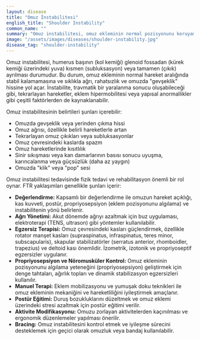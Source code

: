```yaml
---
layout: disease
title: "Omuz İnstabilitesi"
english_title: "Shoulder Instability"
common_name: ""
summary: "Omuz instabilitesi, omuz ekleminin normal pozisyonunu koruyamaması durumudur ve tekrarlayan çıkıklara veya subluksasyonlara (kısmi çıkık) neden olabilir."
image: "/assets/images/diseases/shoulder-instability.jpg"
disease_tag: "shoulder-instability"
---
```





Omuz instabilitesi, humerus başının (kol kemiği) glenoid fossadan (kürek kemiği üzerindeki yuva) kısmen (subluksasyon) veya tamamen (çıkık) ayrılması durumudur. Bu durum, omuz ekleminin normal hareket aralığında stabil kalamamasına ve sıklıkla ağrı, rahatsızlık ve omuzda "gevşeklik" hissine yol açar. İnstabilite, travmatik bir yaralanma sonucu oluşabileceği gibi, tekrarlayan hareketler, eklem hipermobilitesi veya yapısal anormallikler gibi çeşitli faktörlerden de kaynaklanabilir.


Omuz instabilitesinin belirtileri şunları içerebilir:

*   Omuzda gevşeklik veya yerinden çıkma hissi
*   Omuz ağrısı, özellikle belirli hareketlerle artan
*   Tekrarlayan omuz çıkıkları veya subluksasyonlar
*   Omuz çevresindeki kaslarda spazm
*   Omuz hareketlerinde kısıtlılık
*   Sinir sıkışması veya kan damarlarının basısı sonucu uyuşma, karıncalanma veya güçsüzlük (daha az yaygın)
*   Omuzda "klik" veya "pop" sesi


Omuz instabilitesi tedavisinde fizik tedavi ve rehabilitasyon önemli bir rol oynar. FTR yaklaşımları genellikle şunları içerir:

*   **Değerlendirme:** Kapsamlı bir değerlendirme ile omuzun hareket açıklığı, kas kuvveti, postür, propriyosepsiyon (eklem pozisyonunu algılama) ve instabilitenin yönü belirlenir.
*   **Ağrı Yönetimi:** Akut dönemde ağrıyı azaltmak için buz uygulaması, elektroterapi (TENS, ultrason) gibi yöntemler kullanılabilir.
*   **Egzersiz Terapisi:** Omuz çevresindeki kasları güçlendirmek, özellikle rotator manşet kasları (supraspinatus, infraspinatus, teres minor, subscapularis), skapular stabilizatörler (serratus anterior, rhomboidler, trapezius) ve deltoid kası önemlidir. İzometrik, izotonik ve propriyoseptif egzersizler uygulanır.
*   **Propriyosepsiyon ve Nöromusküler Kontrol:** Omuz ekleminin pozisyonunu algılama yeteneğini (propriyosepsiyon) geliştirmek için denge tahtaları, ağırlık topları ve dinamik stabilizasyon egzersizleri kullanılır.
*   **Manuel Terapi:** Eklem mobilizasyonu ve yumuşak doku teknikleri ile omuz ekleminin mekaniğini ve hareketliliğini iyileştirmek amaçlanır.
*   **Postür Eğitimi:** Duruş bozukluklarını düzeltmek ve omuz eklemi üzerindeki stresi azaltmak için postür eğitimi verilir.
*   **Aktivite Modifikasyonu:** Omuzu zorlayan aktivitelerden kaçınılması ve ergonomik düzenlemeler yapılması önerilir.
*   **Bracing:** Omuz instabilitesini kontrol etmek ve iyileşme sürecini desteklemek için geçici olarak omuzluk veya bandaj kullanılabilir.

